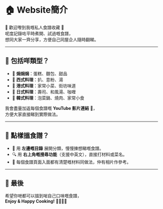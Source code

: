 # 🏠 Website簡介

👋 歡迎嚟到我嘅私人食譜收藏 📖  
呢度記錄咗平時煮開、試過嘅食譜，  
想同大家一齊分享，方便自己同屋企人隨時翻睇。

---

## 🍴 包括咩類型？
- 🍰 **焗焗焗**：蛋糕、麵包、甜品  
- 🥩 **西式料理**：扒、意粉、湯  
- 🍲 **港式料理**：家常小菜、街坊味道  
- 🍱 **日式料理**：壽司、和風湯、咖喱  
- 🥘 **韓式料理**：泡菜鍋、燒肉、家常小食  

我會盡量加返每個食譜嘅 **YouTube 影片連結** 🎥，  
方便大家直接睇到實際做法。

---

## 🔎 點樣搵食譜？
- 📂 用 **左邊嘅目錄** 展開分類，慢慢揀想睇嘅食譜。  
- 🔍 用 **右上角嘅搜尋功能**（支援中英文），直接打材料或菜名。  
- 📝 每個食譜頁面入面都有清楚嘅材料同做法，仲有相片作參考。

---

## 🎉 最後
希望你哋都可以搵到啱自己口味嘅食譜，  
**Enjoy & Happy Cooking!** 👩‍🍳👨‍🍳  